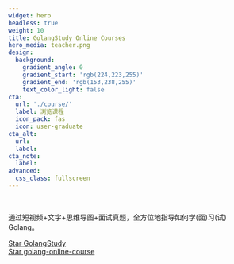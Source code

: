 ```yaml
---
widget: hero
headless: true
weight: 10
title: GolangStudy Online Courses
hero_media: teacher.png
design:
  background:
    gradient_angle: 0
    gradient_start: 'rgb(224,223,255)'
    gradient_end: 'rgb(153,238,255)'
    text_color_light: false
cta:
  url: './course/'
  label: 浏览课程
  icon_pack: fas
  icon: user-graduate
cta_alt:
  url:
  label:
cta_note:
  label:
advanced:
  css_class: fullscreen
---
```


<br>

通过短视频+文字+思维导图+面试真题，全方位地指导如何学(面)习(试) Golang。

<a class="github-button" href="https://github.com/cnymw/GolangStudy" data-icon="octicon-star" data-size="large" data-show-count="true" aria-label="Star GolangStudy">Star GolangStudy</a>
<br>
<a class="github-button" href="https://github.com/cnymw/golang-online-course" data-icon="octicon-star" data-size="large" data-show-count="true" aria-label="Star golang-online-course">Star golang-online-course</a>
<script async defer src="https://buttons.github.io/buttons.js"></script>
